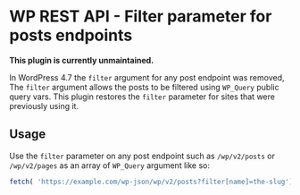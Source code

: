 # WP REST API - Filter parameter for posts endpoints

**This plugin is currently unmaintained.**

In WordPress 4.7 the `filter` argument for any post endpoint was removed, The `filter` argument allows the posts to be
filtered using `WP_Query` public query vars. This plugin restores the `filter` parameter for sites that were
previously using it.

## Usage

Use the `filter` parameter on any post endpoint such as `/wp/v2/posts` or `/wp/v2/pages` as an array of `WP_Query`
argument like so:

```javascript
fetch( 'https://example.com/wp-json/wp/v2/posts?filter[name]=the-slug');
```
